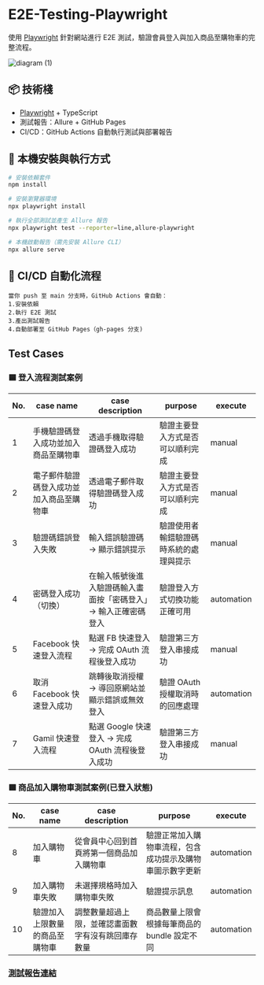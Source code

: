 # E2E-Testing-Playwright

使用 [Playwright](https://playwright.dev/) 針對網站進行 E2E 測試，驗證會員登入與加入商品至購物車的完整流程。

![diagram (1)](https://hackmd.io/_uploads/ByO3F2Aree.png)

## 📦 技術棧

- [Playwright](https://playwright.dev/) + TypeScript
- 測試報告：Allure + GitHub Pages
- CI/CD：GitHub Actions 自動執行測試與部署報告

## 🚀 本機安裝與執行方式

```bash
# 安裝依賴套件
npm install

# 安裝瀏覽器環境
npx playwright install

# 執行全部測試並產生 Allure 報告
npx playwright test --reporter=line,allure-playwright

# 本機啟動報告（需先安裝 Allure CLI）
npx allure serve
```

## 🔁 CI/CD 自動化流程 
```
當你 push 至 main 分支時，GitHub Actions 會自動：
1.安裝依賴
2.執行 E2E 測試
3.產出測試報告
4.自動部署至 GitHub Pages（gh-pages 分支)
```

## Test Cases

### 🟦 登入流程測試案例
| No. | case name|case description|purpose|execute|
| -------- | -------- | -------- |--------|--------|
| 1     | 手機驗證碼登入成功並加入商品至購物車     | 透過手機取得驗證碼登入成功     | 驗證主要登入方式是否可以順利完成   |manual|
| 2     | 電子郵件驗證碼登入成功並加入商品至購物車     | 透過電子郵件取得驗證碼登入成功     | 驗證主要登入方式是否可以順利完成   |manual|
| 3     | 驗證碼錯誤登入失敗|輸入錯誤驗證碼 → 顯示錯誤提示|驗證使用者輸錯驗證碼時系統的處理與提示   |manual|
| 4     | 密碼登入成功（切換）|在輸入帳號後進入驗證碼輸入畫面按「密碼登入」→ 輸入正確密碼登入|驗證登入方式切換功能正確可用|automation|
| 5     | Facebook 快速登入流程|點選 FB 快速登入 → 完成 OAuth 流程後登入成功|驗證第三方登入串接成功|manual|
| 6     | 取消 Facebook 快速登入成功|跳轉後取消授權 → 導回原網站並顯示錯誤或無效登入|驗證 OAuth 授權取消時的回應處理|automation|
| 7     | Gamil 快速登入流程|點選 Google 快速登入 → 完成 OAuth 流程後登入成功|驗證第三方登入串接成功|manual|


### 🟩 商品加入購物車測試案例(已登入狀態)
| No. | case name|case description|purpose|execute|
| -------- | -------- | -------- |--------|--------|
| 8     | 加入購物車|從會員中心回到首頁將第一個商品加入購物車|驗證正常加入購物車流程，包含成功提示及購物車圖示數字更新|automation|
| 9| 加入購物車失敗|未選擇規格時加入購物車失敗|驗證提示訊息|automation|
| 10     | 驗證加入上限數量的商品至購物車|調整數量超過上限，並確認畫面數字有沒有跳回庫存數量|商品數量上限會根據每筆商品的 bundle 設定不同|automation|

### [測試報告連結](https://dannyjho.github.io/E2E-Testing-Playwright/)




